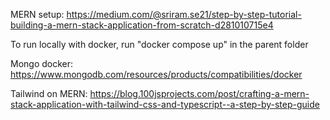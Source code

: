 MERN setup: https://medium.com/@sriram.se21/step-by-step-tutorial-building-a-mern-stack-application-from-scratch-d281010715e4

To run locally with docker, run "docker compose up" in the parent folder



Mongo docker: https://www.mongodb.com/resources/products/compatibilities/docker

Tailwind on MERN: https://blog.100jsprojects.com/post/crafting-a-mern-stack-application-with-tailwind-css-and-typescript--a-step-by-step-guide